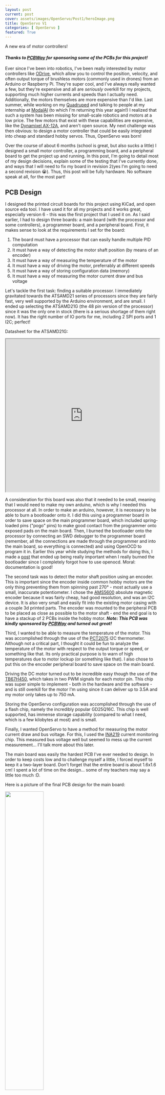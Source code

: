 ```yaml
---
layout: post
current: post
cover: assets/images/OpenServo/Post1/heroImage.png
title: OpenServo V1
categories: [ OpenServo ]
featured: True
---
```


A new era of motor controllers!

#### _Thanks to [PCBWay](https://www.pcbway.com) for sponsoring some of the PCBs for this project!_


Ever since I've been into robotics, I've been really interested by motor controllers like [ODrive](https://odriverobotics.com), which allow you to control the position, velocity, and often output torque of brushless motors (commonly used in drones) from an Arduino or Raspberry Pi. They're super cool, and I've always really wanted a few, but they're expensive and all are _seriously_ overkill for my projects, supporting much higher currents and speeds than I actually need. Additionally, the motors themselves are more expensive than I'd like. Last summer, while working on my [Quadruped](https://seanboe.github.io/blog/tag/quadruped) and talking to people at my internship at [ModalAI](https://www.modalai.com) (to which I'm returning this year again!) I realized that such a system has been missing for small-scale robotics and motors at a low price. The few motors that exist with these capabilities are expensive, like the [Dynamixel AX-12A](https://www.adafruit.com/product/4768?gclid=Cj0KCQjwzLCVBhD3ARIsAPKYTcShkqvzOClP-1GmF2AebTa3iUx5Z2nQ0z7g9xuZ90QcAaowclx3z5MaAnLlEALw_wcB), and aren't open source. My next challenge was then obvious: to design a motor controller that could be easily integrated into cheap and standard hobby servos. Thus, OpenServo was born!

Over the course of about 6 months (school is great, but also sucks a little) I designed a small motor controller, a programming board, and a peripheral board to get the project up and running. In this post, I'm going to detail most of my design decisions, explain some of the testing that I've currently done, and ways that I will need to fix my board in revision 2(yes I'm going to need a second revision 😭). Thus, this post will be fully hardware. No software speak at all, for the most part!

## PCB Design

I designed the printed circuit boards for this project using KiCad, and open source eda tool. I have used it for all my projects and it works great, especially version 6 - this was the first project that I used it on. As I said earlier, I had to design three boards: a main board (with the processor and some controllers), a programmer board, and a peripheral board. First, it makes sense to look at the requirements I set for the board:

1. The board must have a processor that can easily handle multiple PID computation
2. It must have a way of detecting the motor shaft position (by means of an encoder)
3. It must have a way of measuring the temperature of the motor
4. It must have a way of driving the motor, preferrably at different speeds
5. It must have a way of storing configuration data (memory)
6. It must have a way of measuring the motor current draw and bus voltage

Let's tackle the first task: finding a suitable processor. I immediately gravitated towards the ATSAMD21 series of processors since they are fairly fast, very well supported by the Arduino environment, and are small. I ended up selecting the ATSAMD21G (the 48 pin version of the processor) since it was the only one in stock (there is a serious shortage of them right now). It has the right number of IO ports for me, including 2 SPI ports and 1 I2C; perfect! 

Datasheet for the ATSAMD21G:

<iframe src="https://ww1.microchip.com/downloads/aemDocuments/documents/MCU32/ProductDocuments/DataSheets/SAM-D21DA1-Family-Data-Sheet-DS40001882G.pdf" width="100%" height="500px"></iframe>

A consideration for this board was also that it needed to be small, meaning that I would need to make my own arduino, which is why I needed this processor at all. In order to make an arduino, however, it is necessary to be able to burn a bootloader onto it. I did this using a programmer board in order to save space on the main programmer board, which included spring-loaded pins ("pogo" pins) to make good contact from the programmer onto exposed pads on the main board. Then, I burned the bootloader onto the processor by connecting an SWD debugger to the programmer board (remember, all the connections are made through the programmer and into the main board, so everything is connected) and using OpenOCD to program it in. Earlier this year while studying the methods for doing this, I made a [post](https://seanboe.github.io/blog/using-openocd) that ended up being really important when I really burned the bootloader since I completely forgot how to use openocd. Moral: documentation is good!

The second task was to detect the motor shaft position using an encoder. This is important since the encoder inside common hobby motors are the only thing preventing them from spinning past 270&#176; - most actually use a small, inaccurate potentiometer. I chose the [AMS5600](https://ams.com/documents/20143/36005/AS5600_DS000365_5-00.pdf/649ee61c-8f9a-20df-9e10-43173a3eb323) absolute magnetic encoder because it was fairly cheap, had good resolution, and was an I2C device. It is also very small and easily fit into the existing motor casing with a couple 3d printed parts. The encoder was mounted to the peripheral PCB to be placed as close as possible to the motor shaft - end the end goal is to have a stackup of 2 PCBs inside the hobby motor. *__Note: This PCB was kindly sponsored by [PCBWay](https://www.pcbway.com) and turned out great!__*

Third, I wanted to be able to measure the temperature of the motor. This was accomplished through the use of the [PCT2075](https://www.nxp.com/docs/en/data-sheet/PCT2075.pdf) I2C thermometer. Although not a critical part, I thought it could be fun to analyze the temperature of the motor with respect to the output torque or speed, or something like that. Its only practical purpose is to warn of high temperatures due to motor lockup (or something like that). I also chose to put this on the encoder peripheral board to save space on the main board.

Driving the DC motor turned out to be incredible easy though the use of the [TB67H450](https://toshiba.semicon-storage.com/us/semiconductor/product/motor-driver-ics/brushed-dc-motor-driver-ics/detail.TB67H450AFNG.html), which takes in two PWM signals for each motor pin. This chip was super simple to implement - both in the hardware and the software - and is still overkill for the motor I'm using since it can deliver up to 3.5A and my motor only takes up to 750 mA. 

Storing the OpenServo configuration was accomplished through the use of a flash chip, namely the incredibly popular GD25Q16C. This chip is well supported, has immense storage capability (compared to what I need, which is a few kilobytes at most) and is small.

Finally, I wanted OpenServo to have a method for measuring the motor current draw and bus voltage. For this, I used the [INA219](https://toshiba.semicon-storage.com/us/semiconductor/product/motor-driver-ics/brushed-dc-motor-driver-ics/detail.TB67H450AFNG.html) current monitoring chip. This measured bus voltage well but seemed to mess up the current measurement... I'll talk more about this later.

The main board was easily the hardest PCB I've ever needed to design. In order to keep costs low and to challenge myself a little, I forced myself to keep it a two-layer board. Don't forget that the entire board is about 1.6x1.6 cm! I spent a lot of time on the design... some of my teachers may say a little too much :D.

Here is a picture of the final PCB design for the main board:

<img src="https://media.discordapp.net/attachments/920561717841371226/987515180416126986/Screen_Shot_2022-06-17_at_5.32.35_PM.png?width=523&height=447" width="50%">

The peripheral board:

<img src="https://media.discordapp.net/attachments/920561717841371226/987515528690143252/Screen_Shot_2022-06-17_at_5.33.53_PM.png?width=541&height=447" width="50%">

And the programmer board:

<img src="https://media.discordapp.net/attachments/920561717841371226/987516653787054160/Screen_Shot_2022-06-17_at_5.38.28_PM.png?width=520&height=447" width="50%">


Here is a time lapse of me soldering all the chips onto the board:

<iframe width="560" height="315" src="https://www.youtube.com/embed/yg2W43WB_g0" title="YouTube video player" frameborder="0" allow="accelerometer; autoplay; clipboard-write; encrypted-media; gyroscope; picture-in-picture" allowfullscreen></iframe>

And the final product (the peripheral board is already mounted inside the motor casing):

<img src="https://media.discordapp.net/attachments/920561717841371226/987514537588719626/Screen_Shot_2022-06-17_at_5.30.08_PM.png?width=266&height=447" width="50%">

You can see the programmer board on the bottom with the USB plug and the main board sitting inside a 3d printed mount and clamped down with a toggle clamp. I really like this setup since it made it easy to remove the main board and to test everything together. Overall, I'm really happy with it!

## Getting Started

After the hardware was finished, I decided to program the bootloader so that I could begin working with the board. I instantly ran into a weird problem in which the debugger appeared to not be able to connect to the chip properly:

zsh
```
Open On-Chip Debugger 0.11.0
Licensed under GNU GPL v2
For bug reports, read
	http://openocd.org/doc/doxygen/bugs.html
Info : CMSIS-DAP: SWD  Supported
Info : CMSIS-DAP: FW Version = 1.10
Info : CMSIS-DAP: Interface Initialised (SWD)
Info : SWCLK/TCK = 1 SWDIO/TMS = 1 TDI = 0 TDO = 0 nTRST = 0 nRESET = 1
Info : CMSIS-DAP: Interface ready
Info : clock speed 400 kHz
Error: Error connecting DP: cannot read IDR
```

After about 5 hours of verifying the signal, power, and ground connections from the debugger to the programmer board and the programmer board to the main board, I realized that it wasn't a disconnect issue at all... it was a _too-much-connection_ issue, and the chip was constantly resetting. The samd21 processor resets when its reset line is pulled low, and I had an exposed jumper on the main board to enable resetting (the idea was that you could short the two sides together with a screwdriver to reset the board). As it turned out, I made a small mistake in my PCB design; the clearance on the reset pad of the jumper was too small to be manufactuered properly, about 0.02mm, causing a gound pour around it to merge into it. In other words, the jumper was doing nothing and the reset line was constantly being pulled low. After cutting the reset line trace, the bootloader burned successfully and the board showed up as a Serial port! Fortunately, I was able to continue resetting my board through a different line that led through my programmer board. 

Here's what the design looked like in KiCad:

<img src="https://media.discordapp.net/attachments/881969144814256200/987535457090949130/Screen_Shot_2022-06-17_at_6.53.13_PM.png?width=798&height=1139" width="100%">

And what the cut trace looks like: 

<img src="https://media.discordapp.net/attachments/881969144814256200/987539021678911570/Screen_Shot_2022-06-17_at_7.07.24_PM.png" width="100%">

## Successes and Failures

After that I could easily program the board through VS Code's PlatformIO extension (which is really nice by the way). Also, all of my sensors worked first try! The encoder could clearly measure accurate shaft positions of the motor, the thermometer worked, and the current sensor worked as well. Even the motor driver worked, and I was able to control the motor at different speeds. On the flash chip, however, I discovered that I accidentally flipped the MOSI and MISO lines 😭 but that was a minor issue that I fixed with a little more trace cutting. 

The more important problem came a little later: the main board appeared to sporadically disconnect from my computer during uploads for prolonged periods of time. This meant that I could _sometimes_ upload successfully to the board and open the Serial port, but most of the time (like 80% of the time, I'd say) the main board would be successfully uploaded to but immediately disconnect, or the board would disconnect during the upload and cause it to fail altogether. This was __incredibly__ frustrating since It would take me up to 10 minutes to get one upload to work without any disconnects. 

Initially, I believed this to be a power issue where VUSB would be dropping or the 3.3V regulator on the main board (the AP2202-3.3) wouldn't be supplying enough current since I sometimes noticed using a voltmeter that the voltage on those lines would quickly drop during uploads. In an effort to fix this issue, I replaced the AP2202 with an AP2112K, which can output more current. This, however, failed; the board overheated and broke, and even after switching the regulator back, it continued to fail. To put it concisely, I broke my board. Tomorrow I'll build a new one, and hopefully it'll work? 😅

<hr>

One more thing - the hope is to create a command line interface for this device... which already exists! I also made a [documentation site](https://seanboe.me/openServo/0.4/openServoUI/config_options/) for it, since that's cool. The pip install isn't live yet (since it's still in the development phase and needs a few more upgrades), but check it out anyway!

# Problems, for now:

Although this project is currently going much better than I expected it to go, there are a few problems that need to be addressed in later revisions:

1. reset line clearance
2. random port disonnects
3. toggle switches instead of jumpers on the programmer board for switching power on / off
4. fix a slight misalignment of the encoder on the peripheral board so that it fits in the motor enclosure better

Regardless, I've learned a lot from this project so far. It also totally revamped my KiCad skills, and I'm proud to say that I've started mixing up the KiCad and Fusion360 keyboard commands due to using both so much in conjunction.

That's all... for now!

__Update__: I made a second board identical to the one that broke that appears to work completely - no upload failures, the current sensor works perfectly, and everything else is good. It seems as though the failures on the first board were simply a result of bad manufacturing and weren't a design issue!

I got a whole bunch of programmer and daughter boards to be used for this project. The best part is that I received them super quickly... superrrrr quickly! Within 5 days of ordering the boards, they arrived at my door. Unfortunately, I couldn't use them for a while as I waited for the components to put on them!

I was also able to get them in matte black which looks really cool, although it would've been cooler if I had spent more time on the silkscreen for the boards.

![programmer](https://media.discordapp.net/attachments/881969144814256200/1002304639657582623/Screen_Shot_2022-07-28_at_1.00.44_PM.png)

![daughter](https://media.discordapp.net/attachments/881969144814256200/1002304669579755701/Screen_Shot_2022-07-28_at_1.00.51_PM.png)

![together](https://media.discordapp.net/attachments/881969144814256200/1002304598847013074/Screen_Shot_2022-07-28_at_1.00.34_PM.png)
